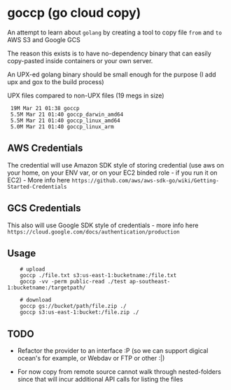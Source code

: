# goccp (go cloud copy)

An attempt to learn about `golang` by creating a tool to copy file `from` and `to` AWS S3 and Google GCS

The reason this exists is to have no-dependency binary that can easily copy-pasted inside containers or your own server.

An UPX-ed golang binary should be small enough for the purpose (I add upx and gox to the build process)

UPX files compared to non-UPX files (19 megs in size)
```
 19M Mar 21 01:38 goccp
 5.5M Mar 21 01:40 goccp_darwin_amd64
 5.5M Mar 21 01:40 goccp_linux_amd64
 5.0M Mar 21 01:40 goccp_linux_arm
```

## AWS Credentials
The credential will use Amazon SDK style of storing credential (use aws on your home, on your ENV var, or on your EC2 binded role - if you run it on EC2) - More info here `https://github.com/aws/aws-sdk-go/wiki/Getting-Started-Credentials`

## GCS Credentials
This also will use Google SDK style of credentials - more info here
`https://cloud.google.com/docs/authentication/production`

## Usage
```
    # upload
    goccp ./file.txt s3:us-east-1:bucketname:/file.txt
    goccp -vv -perm public-read ./test ap-southeast-1:bucketname:/targetpath/

    # download
    goccp gs://bucket/path/file.zip ./
    goccp s3:us-east-1:bucket:/file.zip ./
```

## TODO
- Refactor the provider to an interface :P (so we can support digical ocean's for example, or Webdav or FTP or other :|)

- For now copy from remote source cannot walk through nested-folders
  since that will incur additional API calls for listing the files
